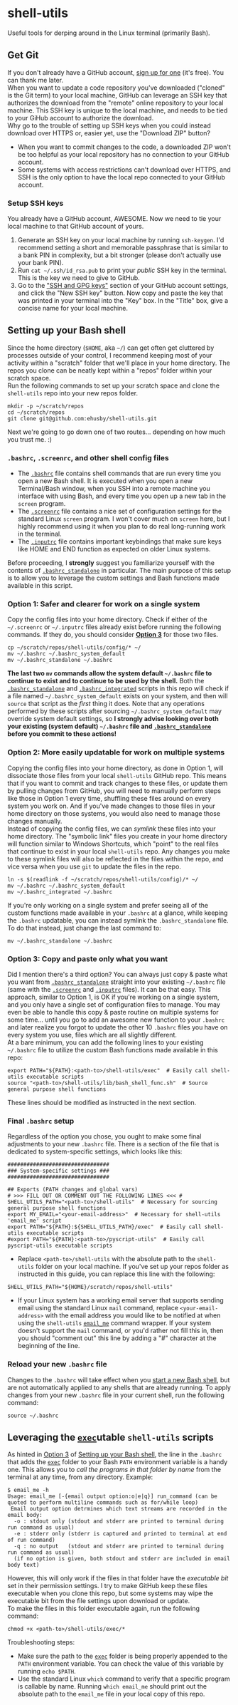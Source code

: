 # shell-utils
Useful tools for derping around in the Linux terminal (primarily Bash).


## Get Git
If you don't already have a GitHub account, [sign up for one](https://github.com/join) (it's free). You can thank me later.
<br>
When you want to update a code repository you've downloaded ("cloned" is the Git term) to your local machine, GitHub can leverage an SSH key that authorizes the download from the "remote" online repository to your local machine. This SSH key is unique to the local machine, and needs to be tied to your GiHub account to authorize the download.
<br>
Why go to the trouble of setting up SSH keys when you could instead download over HTTPS or, easier yet, use the "Download ZIP" button?
- When you want to commit changes to the code, a downloaded ZIP won't be too helpful as your local repository has no connection to your GitHub account.
- Some systems with access restrictions can't download over HTTPS, and SSH is the only option to have the local repo connected to your GitHub account.

### Setup SSH keys
You already have a GitHub account, AWESOME. Now we need to tie your local machine to that GitHub account of yours.
1. Generate an SSH key on your local machine by running `ssh-keygen`. I'd recommend setting a short and memorable passphrase that is similar to a bank PIN in complexity, but a bit stronger (please don't actually use your bank PIN).
2. Run `cat ~/.ssh/id_rsa.pub` to print your *public* SSH key in the terminal. This is the key we need to give to GitHub.
3. Go to the ["SSH and GPG keys"](https://github.com/settings/keys) section of your GitHub account settings, and click the "New SSH key" button. Now copy and paste the key that was printed in your terminal into the "Key" box. In the "Title" box, give a concise name for your local machine.


## <a name="shell_config"></a>Setting up your Bash shell

Since the home directory (`$HOME`, aka `~/`) can get often get cluttered by processes outside of your control, I recommend keeping most of your activity within a "scratch" folder that we'll place in your home directory. The repos you clone can be neatly kept within a "repos" folder within your scratch space.
<br>
Run the following commands to set up your scratch space and clone the `shell-utils` repo into your new repos folder.
```
mkdir -p ~/scratch/repos
cd ~/scratch/repos
git clone git@github.com:ehusby/shell-utils.git
```

Next we're going to go down one of two routes... depending on how much you trust me. :)


### <a name="shell_config_files"></a>`.bashrc`, `.screenrc`,  and other shell config files
- The [`.bashrc`](./config/.bashrc_standalone) file contains shell commands that are run every time you open a new Bash shell. It is executed when you open a new Terminal/Bash window, when you SSH into a remote machine you interface with using Bash, and every time you open up a new tab in the `screen` program.
- The [`.screenrc`](./config/.screenrc) file contains a nice set of configuration settings for the standard Linux `screen` program. I won't cover much on `screen` here, but I highly recommend using it when you plan to do real long-running work in the terminal.
- The [`.inputrc`](./config/.inputrc) file contains important keybindings that make sure keys like HOME and END function as expected on older Linux systems.

Before proceeding, I **strongly** suggest you familiarize yourself with the contents of [`.bashrc_standalone`](./config/.bashrc_standalone) in particular. The main purpose of this setup is to allow you to leverage the custom settings and Bash functions made available in this script.


### Option 1: Safer and clearer for work on a single system
Copy the config files into your home directory. Check if either of the `~/.screenrc` or `~/.inputrc` files already exist before running the following commands. If they do, you should consider [**Option 3**](#shell_config_opt3) for those two files.
```
cp ~/scratch/repos/shell-utils/config/* ~/
mv ~/.bashrc ~/.bashrc_system_default
mv ~/.bashrc_standalone ~/.bashrc
```
**The last two `mv` commands allow the system default `~/.bashrc` file to continue to exist and to continue to be used by the shell.** Both the [`.bashrc_standalone`](./config/.bashrc_standalone) and [`.bashrc_integrated`](./config/.bashrc_integrated) scripts in this repo will check if a file named `~/.bashrc_system_default` exists on your system, and then will `source` that script as the _first_ thing it does. Note that any operations performed by these scripts after sourcing `~/.bashrc_system_default` may override system default settings, so **I strongly advise looking over both your existing (system default) `~/.bashrc` file and [`.bashrc_standalone`](./config/.bashrc_standalone) before you commit to these actions!**


### Option 2: More easily updatable for work on multiple systems
Copying the config files into your home directory, as done in Option 1, will dissociate those files from your local `shell-utils` GitHub repo. This means that if you want to commit and track changes to these files, or update them by pulling changes from GitHub, you will need to manually perform steps like those in Option 1 every time, shuffling these files around on every system you work on. And if you've made changes to those files in your home directory on those systems, you would also need to manage those changes manually.
<br>
Instead of copying the config files, we can _symlink_ these files into your home directory. The "symbolic link" files you create in your home directory will function similar to Windows Shortcuts, which "point" to the real files that continue to exist in your local `shell-utils` repo. Any changes you make to these symlink files will also be reflected in the files within the repo, and vice versa when you use `git` to update the files in the repo.
```
ln -s $(readlink -f ~/scratch/repos/shell-utils/config)/* ~/
mv ~/.bashrc ~/.bashrc_system_default
mv ~/.bashrc_integrated ~/.bashrc
```
If you're only working on a single system and prefer seeing all of the custom functions made available in your `.bashrc` at a glance, while keeping the `.bashrc` updatable, you can instead symlink the `.bashrc_standalone` file. To do that instead, just change the last command to:
```
mv ~/.bashrc_standalone ~/.bashrc
```

### <a name="shell_config_opt3"></a>Option 3: Copy and paste only what you want
Did I mention there's a third option? You can always just copy & paste what you want from [`.bashrc_standalone`](./config/.bashrc_standalone) straight into your existing `~/.bashrc` file (same with the [`.screenrc`](./config/.screenrc) and [`.inputrc`](./config/.inputrc) files). It can be that easy. This approach, similar to Option 1, is OK if you're working on a single system, and you only have a single set of configuration files to manage. You may even be able to handle this copy & paste routine on multiple systems for some time... until you go to add an awesome new function to your `.bashrc` and later realize you forgot to update the other 10 `.bashrc` files you have on every system you use, files which are all slightly different.
<br>
At a bare minimum, you can add the following lines to your existing `~/.bashrc` file to utilize the custom Bash functions made available in this repo:
```
export PATH="${PATH}:<path-to>/shell-utils/exec"  # Easily call shell-utils executable scripts
source "<path-to>/shell-utils/lib/bash_shell_func.sh"  # Source general purpose shell functions
```
These lines should be modified as instructed in the next section.


### Final `.bashrc` setup
Regardless of the option you chose, you ought to make some final adjustments to your new `.bashrc` file.
There is a section of the file that is dedicated to system-specific settings, which looks like this:
```
################################
### System-specific settings ###
################################

## Exports (PATH changes and global vars)
# >>> FILL OUT OR COMMENT OUT THE FOLLOWING LINES <<< #
SHELL_UTILS_PATH="<path-to>/shell-utils"  # Necessary for sourcing general purpose shell functions
export MY_EMAIL="<your-email-address>"  # Necessary for shell-utils 'email_me' script
export PATH="${PATH}:${SHELL_UTILS_PATH}/exec"  # Easily call shell-utils executable scripts
#export PATH="${PATH}:<path-to>/pyscript-utils"  # Easily call pyscript-utils executable scripts
```
- Replace `<path-to>/shell-utils` with the absolute path to the `shell-utils` folder on your local machine. If you've set up your repos folder as instructed in this guide, you can replace this line with the following:
```
SHELL_UTILS_PATH="${HOME}/scratch/repos/shell-utils"
```
- If your Linux system has a working email server that supports sending email using the standard Linux `mail` command, replace `<your-email-address>` with the email address you would like to be notified at when using the `shell-utils` [`email_me`](./exec/email_me) command wrapper. If your system doesn't support the `mail` command, or you'd rather not fill this in, then you should "comment out" this line by adding a "#" character at the beginning of the line.

### Reload your new `.bashrc` file
Changes to the `.bashrc` will take effect when you [start a new Bash shell](#shell_config_files), but are not automatically applied to any shells that are already running. To apply changes from your new `.bashrc` file in your current shell, run the following command:
```
source ~/.bashrc
```


## Leveraging the [`exec`](./exec)utable `shell-utils` scripts

As hinted in [Option 3](#shell_config_opt3) of [Setting up your Bash shell](#shell_config), the line in the `.bashrc` that adds the [`exec`](./exec) folder to your Bash `PATH` environment variable is a handy one. This allows you to _call the programs in that folder by name_ from the terminal at any time, from any directory. Example:
```
$ email_me -h
Usage: email_me [-{email output option:o|e|q}] run_command (can be quoted to perform multiline commands such as for/while loop)
 Email output option detrmines which text streams are recorded in the email body:
  -o : stdout only (stdout and stderr are printed to terminal during run command as usual)
  -e : stderr only (stderr is captured and printed to terminal at end of run command)
  -q : no output   (stdout and stderr are printed to terminal during run command as usual)
  (if no option is given, both stdout and stderr are included in email body text)
```
However, this will only work if the files in that folder have the _executable bit_ set in their permission settings. I try to make GitHub keep these files executable when you clone this repo, but some systems may wipe the executable bit from the file settings upon download or update.
<br>
To make the files in this folder executable again, run the following command:
```
chmod +x <path-to>/shell-utils/exec/*
```
Troubleshooting steps:
- Make sure the path to the [`exec`](./exec) folder is being properly appended to the `PATH` environment variable. You can check the value of this variable by running `echo $PATH`.
- Use the standard Linux `which` command to verify that a specific program is callable by name. Running `which email_me` should print out the absolute path to the `email_me` file in your local copy of this repo.
